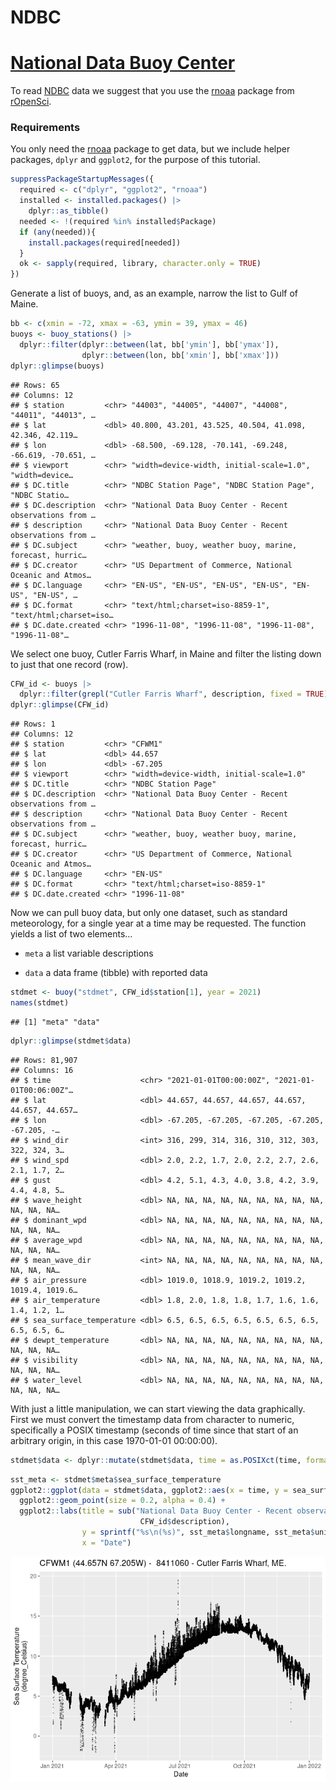 NDBC
================

# [National Data Buoy Center](https://www.ndbc.noaa.gov/)

To read [NDBC](https://www.ndbc.noaa.gov/) data we suggest that you use
the [rnoaa](https://docs.ropensci.org/rnoaa/) package from
[rOpenSci](https://ropensci.org/).

### Requirements

You only need the [rnoaa](https://docs.ropensci.org/rnoaa/) package to
get data, but we include helper packages, `dplyr` and `ggplot2`, for the
purpose of this tutorial.

``` r
suppressPackageStartupMessages({
  required <- c("dplyr", "ggplot2", "rnoaa")
  installed <- installed.packages() |>
    dplyr::as_tibble() 
  needed <- !(required %in% installed$Package)
  if (any(needed)){
    install.packages(required[needed])
  }
  ok <- sapply(required, library, character.only = TRUE)
})
```

Generate a list of buoys, and, as an example, narrow the list to Gulf of
Maine.

``` r
bb <- c(xmin = -72, xmax = -63, ymin = 39, ymax = 46)
buoys <- buoy_stations() |>
  dplyr::filter(dplyr::between(lat, bb['ymin'], bb['ymax']),
                dplyr::between(lon, bb['xmin'], bb['xmax']))
dplyr::glimpse(buoys)
```

    ## Rows: 65
    ## Columns: 12
    ## $ station         <chr> "44003", "44005", "44007", "44008", "44011", "44013", …
    ## $ lat             <dbl> 40.800, 43.201, 43.525, 40.504, 41.098, 42.346, 42.119…
    ## $ lon             <dbl> -68.500, -69.128, -70.141, -69.248, -66.619, -70.651, …
    ## $ viewport        <chr> "width=device-width, initial-scale=1.0", "width=device…
    ## $ DC.title        <chr> "NDBC Station Page", "NDBC Station Page", "NDBC Statio…
    ## $ DC.description  <chr> "National Data Buoy Center - Recent observations from …
    ## $ description     <chr> "National Data Buoy Center - Recent observations from …
    ## $ DC.subject      <chr> "weather, buoy, weather buoy, marine, forecast, hurric…
    ## $ DC.creator      <chr> "US Department of Commerce, National Oceanic and Atmos…
    ## $ DC.language     <chr> "EN-US", "EN-US", "EN-US", "EN-US", "EN-US", "EN-US", …
    ## $ DC.format       <chr> "text/html;charset=iso-8859-1", "text/html;charset=iso…
    ## $ DC.date.created <chr> "1996-11-08", "1996-11-08", "1996-11-08", "1996-11-08"…

We select one buoy, Cutler Farris Wharf, in Maine and filter the listing
down to just that one record (row).

``` r
CFW_id <- buoys |>
  dplyr::filter(grepl("Cutler Farris Wharf", description, fixed = TRUE))
dplyr::glimpse(CFW_id)
```

    ## Rows: 1
    ## Columns: 12
    ## $ station         <chr> "CFWM1"
    ## $ lat             <dbl> 44.657
    ## $ lon             <dbl> -67.205
    ## $ viewport        <chr> "width=device-width, initial-scale=1.0"
    ## $ DC.title        <chr> "NDBC Station Page"
    ## $ DC.description  <chr> "National Data Buoy Center - Recent observations from …
    ## $ description     <chr> "National Data Buoy Center - Recent observations from …
    ## $ DC.subject      <chr> "weather, buoy, weather buoy, marine, forecast, hurric…
    ## $ DC.creator      <chr> "US Department of Commerce, National Oceanic and Atmos…
    ## $ DC.language     <chr> "EN-US"
    ## $ DC.format       <chr> "text/html;charset=iso-8859-1"
    ## $ DC.date.created <chr> "1996-11-08"

Now we can pull buoy data, but only one dataset, such as standard
meteorology, for a single year at a time may be requested. The function
yields a list of two elements…

-   `meta` a list variable descriptions

-   `data` a data frame (tibble) with reported data

``` r
stdmet <- buoy("stdmet", CFW_id$station[1], year = 2021)
names(stdmet)
```

    ## [1] "meta" "data"

``` r
dplyr::glimpse(stdmet$data)
```

    ## Rows: 81,907
    ## Columns: 16
    ## $ time                    <chr> "2021-01-01T00:00:00Z", "2021-01-01T00:06:00Z"…
    ## $ lat                     <dbl> 44.657, 44.657, 44.657, 44.657, 44.657, 44.657…
    ## $ lon                     <dbl> -67.205, -67.205, -67.205, -67.205, -67.205, -…
    ## $ wind_dir                <int> 316, 299, 314, 316, 310, 312, 303, 322, 324, 3…
    ## $ wind_spd                <dbl> 2.0, 2.2, 1.7, 2.0, 2.2, 2.7, 2.6, 2.1, 1.7, 2…
    ## $ gust                    <dbl> 4.2, 5.1, 4.3, 4.0, 3.8, 4.2, 3.9, 4.4, 4.8, 5…
    ## $ wave_height             <dbl> NA, NA, NA, NA, NA, NA, NA, NA, NA, NA, NA, NA…
    ## $ dominant_wpd            <dbl> NA, NA, NA, NA, NA, NA, NA, NA, NA, NA, NA, NA…
    ## $ average_wpd             <dbl> NA, NA, NA, NA, NA, NA, NA, NA, NA, NA, NA, NA…
    ## $ mean_wave_dir           <int> NA, NA, NA, NA, NA, NA, NA, NA, NA, NA, NA, NA…
    ## $ air_pressure            <dbl> 1019.0, 1018.9, 1019.2, 1019.2, 1019.4, 1019.6…
    ## $ air_temperature         <dbl> 1.8, 2.0, 1.8, 1.8, 1.7, 1.6, 1.6, 1.4, 1.2, 1…
    ## $ sea_surface_temperature <dbl> 6.5, 6.5, 6.5, 6.5, 6.5, 6.5, 6.5, 6.5, 6.5, 6…
    ## $ dewpt_temperature       <dbl> NA, NA, NA, NA, NA, NA, NA, NA, NA, NA, NA, NA…
    ## $ visibility              <dbl> NA, NA, NA, NA, NA, NA, NA, NA, NA, NA, NA, NA…
    ## $ water_level             <dbl> NA, NA, NA, NA, NA, NA, NA, NA, NA, NA, NA, NA…

With just a little manipulation, we can start viewing the data
graphically. First we must convert the timestamp data from character to
numeric, specifically a POSIX timestamp (seconds of time since that
start of an arbitrary origin, in this case 1970-01-01 00:00:00).

``` r
stdmet$data <- dplyr::mutate(stdmet$data, time = as.POSIXct(time, format = "%Y-%m-%dT%H:%M:%SZ"))
```

``` r
sst_meta <- stdmet$meta$sea_surface_temperature
ggplot2::ggplot(data = stdmet$data, ggplot2::aes(x = time, y = sea_surface_temperature)) +
  ggplot2::geom_point(size = 0.2, alpha = 0.4) + 
  ggplot2::labs(title = sub("National Data Buoy Center - Recent observations from station ", "",
                             CFW_id$description),
                y = sprintf("%s\n(%s)", sst_meta$longname, sst_meta$units),
                x = "Date") 
```

![](README_files/figure-gfm/unnamed-chunk-7-1.png)<!-- -->
